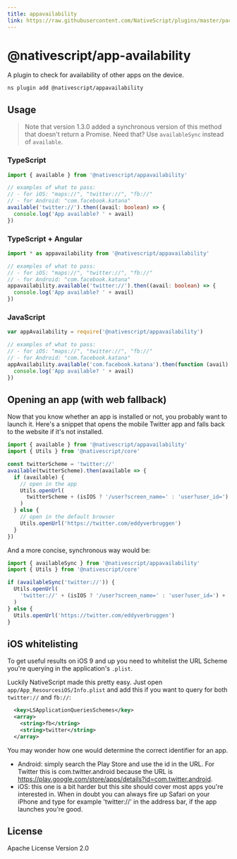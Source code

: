 ```yaml
---
title: appavailability
link: https://raw.githubusercontent.com/NativeScript/plugins/master/packages/appavailability/README.md
---
```


# @nativescript/app-availability

A plugin to check for availability of other apps on the device.

```cli
ns plugin add @nativescript/appavailability
```

## Usage

> Note that version 1.3.0 added a synchronous version of this method that doesn't return a Promise. Need that? Use `availableSync` instead of `available`.

### TypeScript

```typescript
import { available } from '@nativescript/appavailability'

// examples of what to pass:
// - for iOS: "maps://", "twitter://", "fb://"
// - for Android: "com.facebook.katana"
available('twitter://').then((avail: boolean) => {
  console.log('App available? ' + avail)
})
```

### TypeScript + Angular

```typescript
import * as appavailability from '@nativescript/appavailability'

// examples of what to pass:
// - for iOS: "maps://", "twitter://", "fb://"
// - for Android: "com.facebook.katana"
appavailability.available('twitter://').then((avail: boolean) => {
  console.log('App available? ' + avail)
})
```

### JavaScript

```javascript
var appAvailability = require('@nativescript/appavailability')

// examples of what to pass:
// - for iOS: "maps://", "twitter://", "fb://"
// - for Android: "com.facebook.katana"
appAvailability.available('com.facebook.katana').then(function (avail) {
  console.log('App available? ' + avail)
})
```

## Opening an app (with web fallback)

Now that you know whether an app is installed or not, you probably want to launch it.
Here's a snippet that opens the mobile Twitter app and falls back to the website if it's not installed.

```typescript
import { available } from '@nativescript/appavailability'
import { Utils } from '@nativescript/core'

const twitterScheme = 'twitter://'
available(twitterScheme).then(available => {
  if (available) {
    // open in the app
    Utils.openUrl(
      twitterScheme + (isIOS ? '/user?screen_name=' : 'user?user_id=') + 'eddyverbruggen'
    )
  } else {
    // open in the default browser
    Utils.openUrl('https://twitter.com/eddyverbruggen')
  }
})
```

And a more concise, synchronous way would be:

```typescript
import { availableSync } from '@nativescript/appavailability'
import { Utils } from '@nativescript/core'

if (availableSync('twitter://')) {
  Utils.openUrl(
    'twitter://' + (isIOS ? '/user?screen_name=' : 'user?user_id=') + 'eddyverbruggen'
  )
} else {
  Utils.openUrl('https://twitter.com/eddyverbruggen')
}
```

## iOS whitelisting

To get useful results on iOS 9 and up you need to whitelist the URL Scheme
you're querying in the application's `.plist`.

Luckily NativeScript made this pretty easy. Just open `app/App_ResourcesiOS/Info.plist`
and add this if you want to query for both `twitter://` and `fb://`:

```xml
  <key>LSApplicationQueriesSchemes</key>
  <array>
    <string>fb</string>
    <string>twitter</string>
  </array>
```

You may wonder how one would determine the correct identifier for an app.

- Android: simply search the Play Store and use the id in the URL. For Twitter this is com.twitter.android because the URL is https://play.google.com/store/apps/details?id=com.twitter.android.
- iOS: this one is a bit harder but this site should cover most apps you're interested in. When in doubt you can always fire up Safari on your iPhone and type for example 'twitter://' in the address bar, if the app launches you're good.

## License

Apache License Version 2.0

